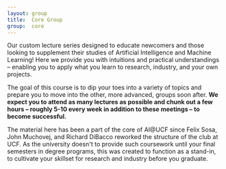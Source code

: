 ```yaml
---
layout: group
title:  Core Group
group:  core
---
```


Our custom lecture series designed to educate newcomers and those looking
to supplement their studies of Artificial Intelligence and Machine Learning!
Here we provide you with intuitions and practical understandings – enabling
you to apply what you learn to research, industry, and your own projects.

The goal of this course is to dip your toes into a variety of topics and prepare
you to move into the other, more advanced, groups soon after. **We expect you to
attend as many lectures as possible and chunk out a few hours &ndash; roughly 
5-10 every week in addition to these meetings &ndash; to become successful.**

The material here has been a part of the core of AI@UCF since Felix Sosa, John
Muchovej, and Richard DiBacco reworked the structure of the club at UCF. As the
university doesn't to provide such coursework until your final semesters in degree
programs, this was created to function as a stand-in, to cultivate your skillset
for research and industry before you graduate.
